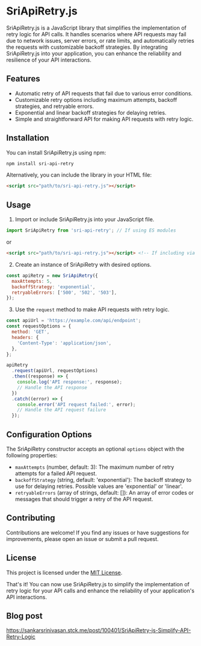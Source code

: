 # SriApiRetry.js

SriApiRetry.js is a JavaScript library that simplifies the implementation of retry logic for API calls. It handles scenarios where API requests may fail due to network issues, server errors, or rate limits, and automatically retries the requests with customizable backoff strategies. By integrating SriApiRetry.js into your application, you can enhance the reliability and resilience of your API interactions.

## Features

- Automatic retry of API requests that fail due to various error conditions.
- Customizable retry options including maximum attempts, backoff strategies, and retryable errors.
- Exponential and linear backoff strategies for delaying retries.
- Simple and straightforward API for making API requests with retry logic.

## Installation

You can install SriApiRetry.js using npm:

```bash
npm install sri-api-retry
```

Alternatively, you can include the library in your HTML file:

```html
<script src="path/to/sri-api-retry.js"></script>
```

## Usage

1. Import or include SriApiRetry.js into your JavaScript file.

```javascript
import SriApiRetry from 'sri-api-retry'; // If using ES modules
```

or

```html
<script src="path/to/sri-api-retry.js"></script> <!-- If including via <script> tag -->
```

2. Create an instance of SriApiRetry with desired options.

```javascript
const apiRetry = new SriApiRetry({
  maxAttempts: 5,
  backoffStrategy: 'exponential',
  retryableErrors: ['500', '502', '503'],
});
```

3. Use the `request` method to make API requests with retry logic.

```javascript
const apiUrl = 'https://example.com/api/endpoint';
const requestOptions = {
  method: 'GET',
  headers: {
    'Content-Type': 'application/json',
  },
};

apiRetry
  .request(apiUrl, requestOptions)
  .then((response) => {
    console.log('API response:', response);
    // Handle the API response
  })
  .catch((error) => {
    console.error('API request failed:', error);
    // Handle the API request failure
  });
```

## Configuration Options

The SriApiRetry constructor accepts an optional `options` object with the following properties:

- `maxAttempts` (number, default: 3): The maximum number of retry attempts for a failed API request.
- `backoffStrategy` (string, default: 'exponential'): The backoff strategy to use for delaying retries. Possible values are 'exponential' or 'linear'.
- `retryableErrors` (array of strings, default: []): An array of error codes or messages that should trigger a retry of the API request.

## Contributing

Contributions are welcome! If you find any issues or have suggestions for improvements, please open an issue or submit a pull request.

## License

This project is licensed under the [MIT License](LICENSE).

That's it! You can now use SriApiRetry.js to simplify the implementation of retry logic for your API calls and enhance the reliability of your application's API interactions.

## Blog post
https://sankarsrinivasan.stck.me/post/100401/SriApiRetry-js-Simplify-API-Retry-Logic
